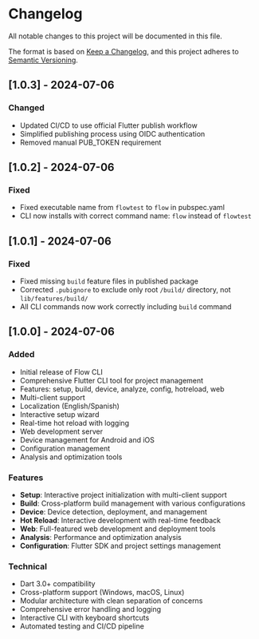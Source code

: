 # Changelog

All notable changes to this project will be documented in this file.

The format is based on [Keep a Changelog](https://keepachangelog.com/en/1.0.0/),
and this project adheres to [Semantic Versioning](https://semver.org/spec/v2.0.0.html).

## [1.0.3] - 2024-07-06

### Changed
- Updated CI/CD to use official Flutter publish workflow
- Simplified publishing process using OIDC authentication
- Removed manual PUB_TOKEN requirement

## [1.0.2] - 2024-07-06

### Fixed
- Fixed executable name from `flowtest` to `flow` in pubspec.yaml
- CLI now installs with correct command name: `flow` instead of `flowtest`

## [1.0.1] - 2024-07-06

### Fixed
- Fixed missing `build` feature files in published package
- Corrected `.pubignore` to exclude only root `/build/` directory, not `lib/features/build/`
- All CLI commands now work correctly including `build` command

## [1.0.0] - 2024-07-06

### Added
- Initial release of Flow CLI
- Comprehensive Flutter CLI tool for project management
- Features: setup, build, device, analyze, config, hotreload, web
- Multi-client support
- Localization (English/Spanish)
- Interactive setup wizard
- Real-time hot reload with logging
- Web development server
- Device management for Android and iOS
- Configuration management
- Analysis and optimization tools

### Features
- **Setup**: Interactive project initialization with multi-client support
- **Build**: Cross-platform build management with various configurations
- **Device**: Device detection, deployment, and management
- **Hot Reload**: Interactive development with real-time feedback
- **Web**: Full-featured web development and deployment tools
- **Analysis**: Performance and optimization analysis
- **Configuration**: Flutter SDK and project settings management

### Technical
- Dart 3.0+ compatibility
- Cross-platform support (Windows, macOS, Linux)
- Modular architecture with clean separation of concerns
- Comprehensive error handling and logging
- Interactive CLI with keyboard shortcuts
- Automated testing and CI/CD pipeline 